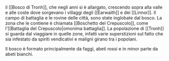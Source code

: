 il [[Bosco di Tronh]], che negli anni si è allargato, crescendo sopra alla valle e alle coste dove sorgevano i villaggi degli [[Ëarwaith]] e dei [[Linnor]]. Il campo di battaglia e le rovine delle città, sono state inglobate dal bosco. La zona che le contiene è chiamata [[Boschetto del Crepuscolo]], come l'[[Battaglia del Crepuscolo|omonima battaglia]]. La popolazione di [[Tronh]] si guarda dal viaggiare in quelle zone, infatti varie superstizioni sul fatto che sia infestato da spiriti vendicativi e maligni girano tra i popolani. 

Il bosco è formato principalmente da faggi, abeti rossi e in minor parte da abeti bianchi. 
